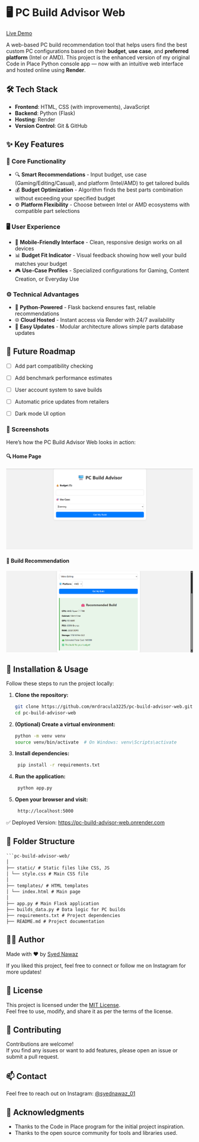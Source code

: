 # 🖥️ PC Build Advisor Web

[Live Demo](https://pc-build-advisor-web.onrender.com)

A web-based PC build recommendation tool that helps users find the best custom PC configurations based on their **budget**, **use case**, and **preferred platform** (Intel or AMD). This project is the enhanced version of my original Code in Place Python console app — now with an intuitive web interface and hosted online using **Render**.


## 🛠️ Tech Stack

- **Frontend**: HTML, CSS (with improvements), JavaScript
- **Backend**: Python (Flask)
- **Hosting**: Render
- **Version Control**: Git & GitHub


## ✨ Key Features

### 🎯 Core Functionality
- 🔍 **Smart Recommendations** - Input budget, use case (Gaming/Editing/Casual), and platform (Intel/AMD) to get tailored builds
- 💰 **Budget Optimization** - Algorithm finds the best parts combination without exceeding your specified budget
- ⚙️ **Platform Flexibility** - Choose between Intel or AMD ecosystems with compatible part selections

### 🖥️ User Experience
- 📱 **Mobile-Friendly Interface** - Clean, responsive design works on all devices
- 📊 **Budget Fit Indicator** - Visual feedback showing how well your build matches your budget
- 🎮 **Use-Case Profiles** - Specialized configurations for Gaming, Content Creation, or Everyday Use

### ⚙️ Technical Advantages
- 🐍 **Python-Powered** - Flask backend ensures fast, reliable recommendations
- 🌐 **Cloud Hosted** - Instant access via Render with 24/7 availability
- 🔄 **Easy Updates** - Modular architecture allows simple parts database updates

## 🌟 Future Roadmap
- [ ] Add part compatibility checking
- [ ] Add benchmark performance estimates
- [ ] User account system to save builds
- [ ] Automatic price updates from retailers
- [ ] Dark mode UI option


### 📸 Screenshots

Here’s how the PC Build Advisor Web looks in action:

#### 🔍 Home Page
![Home page](assests/homepage.png)


#### 🧮 Build Recommendation
![build](assests/build.png)



## 🚀 Installation & Usage

Follow these steps to run the project locally:

1. **Clone the repository:**
   ```bash
   git clone https://github.com/mrdracula3225/pc-build-advisor-web.git
   cd pc-build-advisor-web

2. **(Optional) Create a virtual environment:**
   ```bash
   python -m venv venv
   source venv/bin/activate  # On Windows: venv\Scripts\activate

3. **Install dependencies:**
   ```bash
    pip install -r requirements.txt

4. **Run the application:**
   ```bash
    python app.py

5. **Open your browser and visit:**
   ```bash
    http://localhost:5000


✅ Deployed Version: https://pc-build-advisor-web.onrender.com


## 📂 Folder Structure

    ```pc-build-advisor-web/
    │
    ├── static/ # Static files like CSS, JS
    │ └── style.css # Main CSS file
    │
    ├── templates/ # HTML templates
    │ └── index.html # Main page
    │
    ├── app.py # Main Flask application
    ├── builds_data.py # Data logic for PC builds
    ├── requirements.txt # Project dependencies
    ├── README.md # Project documentation


## 🙋‍♂️ Author

Made with ❤️ by [Syed Nawaz](https://www.instagram.com/syednawaz_01/)

If you liked this project, feel free to connect or follow me on Instagram for more updates!


## 📝 License

This project is licensed under the [MIT License](LICENSE).  
Feel free to use, modify, and share it as per the terms of the license.


## 🤝 Contributing

Contributions are welcome!  
If you find any issues or want to add features, please open an issue or submit a pull request.

## 📫 Contact

Feel free to reach out on Instagram: [@syednawaz_01](https://www.instagram.com/syednawaz_01/)

## 🙏 Acknowledgments

- Thanks to the Code in Place program for the initial project inspiration.  
- Thanks to the open source community for tools and libraries used.
